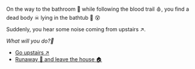On the way to the bathroom 🛁 while following the blood trail 🩸, you find a dead body ☠ lying in the bathtub 🛁 😵

Suddenly, you hear some noise coming from upstairs ↗️.

*What will you do?🤔*

-   [Go upstairs ↗️](../6/1.md)
-   [Runaway 🏃 and leave the house 🏠](../6/4.md)






